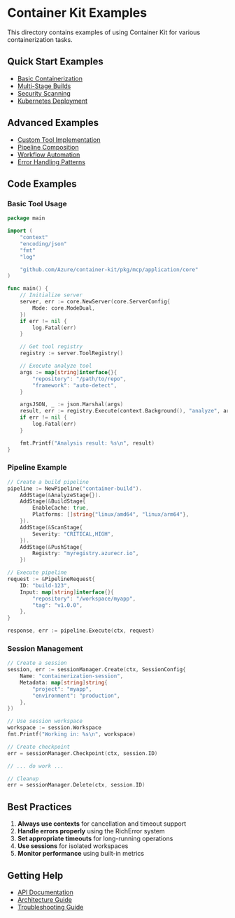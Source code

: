 # Container Kit Examples

This directory contains examples of using Container Kit for various containerization tasks.

## Quick Start Examples

- [Basic Containerization](basic-containerization.md)
- [Multi-Stage Builds](multi-stage-builds.md)
- [Security Scanning](security-scanning.md)
- [Kubernetes Deployment](kubernetes-deployment.md)

## Advanced Examples

- [Custom Tool Implementation](custom-tool.md)
- [Pipeline Composition](pipeline-composition.md)
- [Workflow Automation](workflow-automation.md)
- [Error Handling Patterns](error-handling.md)

## Code Examples

### Basic Tool Usage

```go
package main

import (
    "context"
    "encoding/json"
    "fmt"
    "log"

    "github.com/Azure/container-kit/pkg/mcp/application/core"
)

func main() {
    // Initialize server
    server, err := core.NewServer(core.ServerConfig{
        Mode: core.ModeDual,
    })
    if err != nil {
        log.Fatal(err)
    }

    // Get tool registry
    registry := server.ToolRegistry()

    // Execute analyze tool
    args := map[string]interface{}{
        "repository": "/path/to/repo",
        "framework": "auto-detect",
    }

    argsJSON, _ := json.Marshal(args)
    result, err := registry.Execute(context.Background(), "analyze", argsJSON)
    if err != nil {
        log.Fatal(err)
    }

    fmt.Printf("Analysis result: %s\n", result)
}
```

### Pipeline Example

```go
// Create a build pipeline
pipeline := NewPipeline("container-build").
    AddStage(&AnalyzeStage{}).
    AddStage(&BuildStage{
        EnableCache: true,
        Platforms: []string{"linux/amd64", "linux/arm64"},
    }).
    AddStage(&ScanStage{
        Severity: "CRITICAL,HIGH",
    }).
    AddStage(&PushStage{
        Registry: "myregistry.azurecr.io",
    })

// Execute pipeline
request := &PipelineRequest{
    ID: "build-123",
    Input: map[string]interface{}{
        "repository": "/workspace/myapp",
        "tag": "v1.0.0",
    },
}

response, err := pipeline.Execute(ctx, request)
```

### Session Management

```go
// Create a session
session, err := sessionManager.Create(ctx, SessionConfig{
    Name: "containerization-session",
    Metadata: map[string]string{
        "project": "myapp",
        "environment": "production",
    },
})

// Use session workspace
workspace := session.Workspace
fmt.Printf("Working in: %s\n", workspace)

// Create checkpoint
err = sessionManager.Checkpoint(ctx, session.ID)

// ... do work ...

// Cleanup
err = sessionManager.Delete(ctx, session.ID)
```

## Best Practices

1. **Always use contexts** for cancellation and timeout support
2. **Handle errors properly** using the RichError system
3. **Set appropriate timeouts** for long-running operations
4. **Use sessions** for isolated workspaces
5. **Monitor performance** using built-in metrics

## Getting Help

- [API Documentation](../api/README.md)
- [Architecture Guide](../architecture/README.md)
- [Troubleshooting Guide](../guides/troubleshooting.md)

